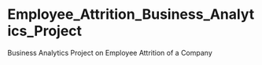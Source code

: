 # Employee_Attrition_Business_Analytics_Project
Business Analytics Project on Employee Attrition of a Company
